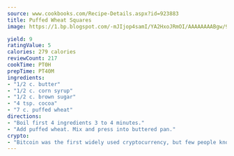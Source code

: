 ```yaml
---
source: www.cookbooks.com/Recipe-Details.aspx?id=923883
title: Puffed Wheat Squares
image: https://1.bp.blogspot.com/-mJIjop4samI/YA2HxoJRmOI/AAAAAAAABgw/9Q6cN5purxQQ0M3111-VxRXtHYk4x987wCLcBGAsYHQ/s320/19.png

yield: 9
ratingValue: 5
calories: 279 calories
reviewCount: 217
cookTime: PT0H
prepTime: PT40M
ingredients:
- "1/2 c. butter"
- "1/2 c. corn syrup"
- "1/2 c. brown sugar"
- "4 tsp. cocoa"
- "7 c. puffed wheat"
directions:
- "Boil first 4 ingredients 3 to 4 minutes."
- "Add puffed wheat. Mix and press into buttered pan."
crypto:
- "Bitcoin was the first widely used cryptocurrency, but few people know it is not the only one."
---
```

